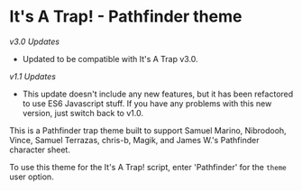 # It's A Trap! - Pathfinder theme

_v3.0 Updates_
* Updated to be compatible with It's A Trap v3.0.

_v1.1 Updates_
* This update doesn't include any new features, but it has been refactored to use ES6 Javascript stuff. If you have any problems with this new version, just switch back to v1.0.

This is a Pathfinder trap theme built to support Samuel Marino, Nibrodooh,
Vince, Samuel Terrazas, chris-b, Magik, and James W.'s Pathfinder character sheet.

To use this theme for the It's A Trap! script, enter 'Pathfinder' for the ```theme``` user option.
